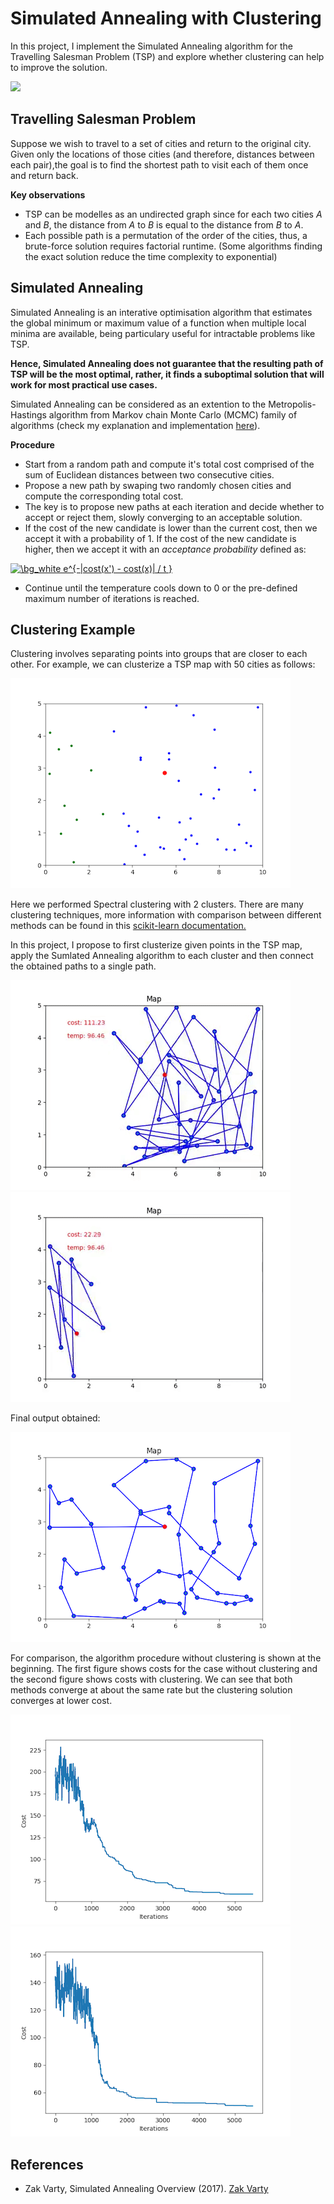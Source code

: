 # Simulated Annealing with Clustering

In this project, I implement the Simulated Annealing algorithm for the Travelling Salesman Problem (TSP) and explore whether clustering can help to improve the solution. 

![](https://github.com/LianaMikael/Simulated-Annealing/blob/master/outputs/whole_map.gif)

## Travelling Salesman Problem

Suppose we wish to travel to a set of cities and return to the original city. Given only the locations of those cities (and therefore, distances between each pair),the goal is to find the shortest path to visit each of them once and return back. 

**Key observations**
- TSP can be modelles as an undirected graph since for each two cities *A* and *B*, the distance from *A* to *B* is equal to the distance from *B* to *A*.
- Each possible path is a permutation of the order of the cities, thus, a brute-force solution requires factorial runtime. (Some algorithms finding the exact solution reduce the time complexity to exponential)

## Simulated Annealing 

Simulated Annealing is an interative optimisation algorithm that estimates the global minimum or maximum value of a function when multiple local minima are available, being particulary useful for intractable problems like TSP.

**Hence, Simulated Annealing does not guarantee that the resulting path of TSP will be the most optimal, rather, it finds a suboptimal solution that will work for most practical use cases.** 

Simulated Annealing can be considered as an extention to the Metropolis-Hastings algorithm from Markov chain Monte Carlo (MCMC) family of algorithms (check my explanation and implementation [here](https://github.com/LianaMikael/MCMC-to-Decrypt-Messages)).

**Procedure**
- Start from a random path and compute it's total cost comprised of the sum of Euclidean distances between two consecutive cities. 
- Propose a new path by swaping two randomly chosen cities and compute the corresponding total cost.
- The key is to propose new paths at each iteration and decide whether to accept or reject them, slowly converging to an acceptable solution. 
- If the cost of the new candidate is lower than the current cost, then we accept it with a probability of 1. If the cost of the new candidate is higher, then we accept it with an *acceptance probability* defined as:

<a href="https://www.codecogs.com/eqnedit.php?latex=\bg_white&space;e^{-|cost(x')&space;-&space;cost(x)|&space;/&space;t&space;}" target="_blank"><img src="https://latex.codecogs.com/gif.latex?\bg_white&space;e^{-|cost(x')&space;-&space;cost(x)|&space;/&space;t&space;}" title="\bg_white e^{-|cost(x') - cost(x)| / t }" /></a>

- Continue until the temperature cools down to 0 or the pre-defined maximum number of iterations is reached.

## Clustering Example 

Clustering involves separating points into groups that are closer to each other. For example, we can clusterize a TSP map with 50 cities as follows:

![](https://github.com/LianaMikael/Simulated-Annealing/blob/master/outputs/clusters_init.png)

Here we performed Spectral clustering with 2 clusters. There are many clustering techniques, more information with comparison between different methods can be found in this [scikit-learn documentation.](https://scikit-learn.org/stable/modules/clustering.html)

In this project, I propose to first clusterize given points in the TSP map, apply the Sumlated Annealing algorithm to each cluster and then connect the obtained paths to a single path. 

![](https://github.com/LianaMikael/Simulated-Annealing/blob/master/outputs/cluster_0.gif) ![](https://github.com/LianaMikael/Simulated-Annealing/blob/master/outputs/cluster_1.gif)

Final output obtained:

![](https://github.com/LianaMikael/Simulated-Annealing/blob/master/outputs/cluster_map.png)

For comparison, the algorithm procedure without clustering is shown at the beginning. The first figure shows costs for the case without clustering and the second figure shows costs with clustering. We can see that both methods converge at about the same rate but the clustering solution converges at lower cost.  

![](https://github.com/LianaMikael/Simulated-Annealing/blob/master/outputs/costs.png) ![](https://github.com/LianaMikael/Simulated-Annealing/blob/master/outputs/cluster_costs.png)

## References

- Zak Varty, Simulated Annealing Overview (2017). [Zak Varty](https://www.lancaster.ac.uk/~varty/RTOne.pdf)